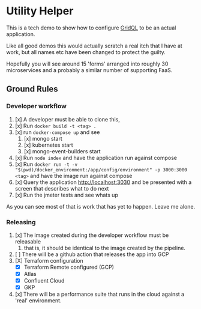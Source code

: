 # Utility Helper

This is a tech demo to show how to configure [GridQL](https://github.com/tsmarsh/gridql) to be an actual application.

Like all good demos this would actually scratch a real itch that I have at work, but all names etc have been changed to protect the guilty.


Hopefully you will see around 15 'forms' arranged into roughly 30 microservices and a probably a similar number of supporting FaaS. 

## Ground Rules

### Developer workflow

1. [x] A developer must be able to clone this, 
2. [x] Run `docker build -t <tag> .` 
3. [x] run `docker-compose up` and see
   1. [x] mongo start
   2. [x] kubernetes start
   3. [x] mongo-event-builders start
4. [x] Run `node index` and have the application run against compose
5. [x] Run `docker run -t -v "$(pwd)/docker_environment:/app/config/environment" -p 3000:3000 <tag>` and have the image run against compose
6. [x] Query the application [http://localhost:3030](http://localhost:3030) and be presented with a screen that describes what to do next
7. [x] Run the jmeter tests and see whats up

As you can see most of that is work that has yet to happen. Leave me alone.

### Releasing

1. [x] The image created during the developer workflow must be releasable
   1. that is, it should be identical to the image created by the pipeline.
2. [ ] There will be a github action that releases the app into GCP
3. [X] Terraform configuration
   * [x] Terraform Remote configured (GCP)
   * [x] Atlas
   * [x] Confluent Cloud
   * [x] GKP
4. [x] There will be a performance suite that runs in the cloud against a 'real' environment.

